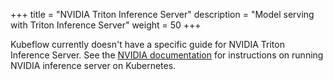 +++
title = "NVIDIA Triton Inference Server"
description = "Model serving with Triton Inference Server"
weight = 50
+++

Kubeflow currently doesn't have a specific guide for NVIDIA Triton Inference 
Server. See the [NVIDIA 
documentation](https://github.com/NVIDIA/triton-inference-server/tree/master/deploy/single_server)
for instructions on running NVIDIA inference server on Kubernetes.
